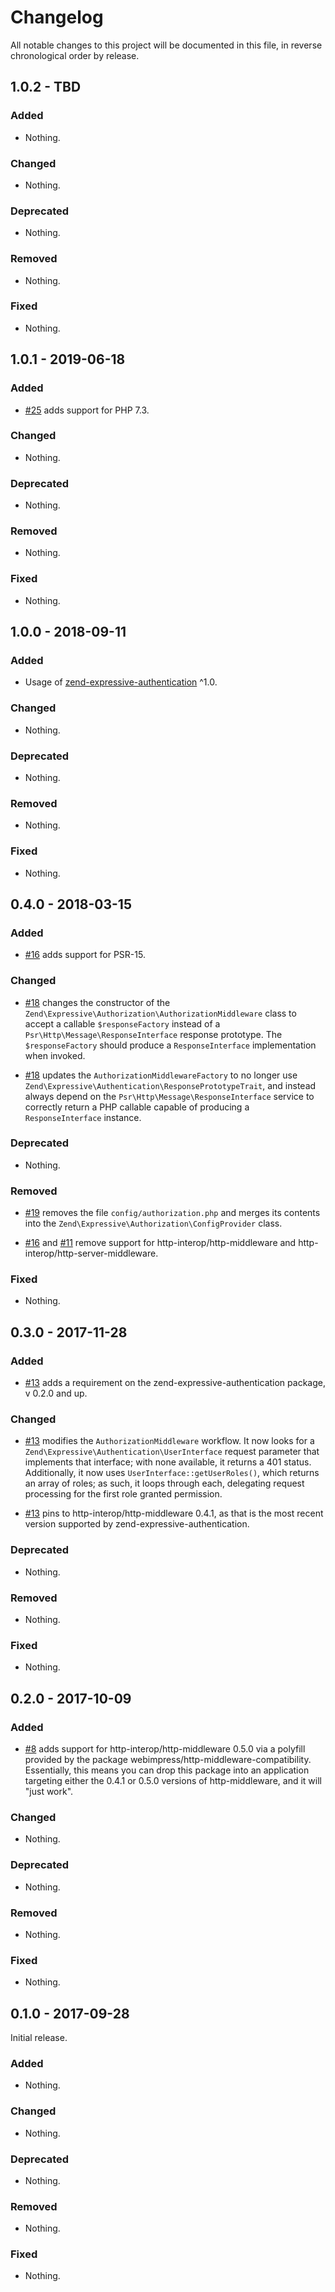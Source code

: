 # Changelog

All notable changes to this project will be documented in this file, in reverse chronological order by release.

## 1.0.2 - TBD

### Added

- Nothing.

### Changed

- Nothing.

### Deprecated

- Nothing.

### Removed

- Nothing.

### Fixed

- Nothing.

## 1.0.1 - 2019-06-18

### Added

- [#25](https://github.com/zendframework/zend-expressive-authorization/pull/25) adds support for PHP 7.3.

### Changed

- Nothing.

### Deprecated

- Nothing.

### Removed

- Nothing.

### Fixed

- Nothing.

## 1.0.0 - 2018-09-11

### Added

- Usage of [zend-expressive-authentication](https://github.com/zendframework/zend-expressive-authentication)
  ^1.0.

### Changed

- Nothing.

### Deprecated

- Nothing.

### Removed

- Nothing.

### Fixed

- Nothing.

## 0.4.0 - 2018-03-15

### Added

- [#16](https://github.com/zendframework/zend-expressive-authorization/pull/16) adds
  support for PSR-15.

### Changed

- [#18](https://github.com/zendframework/zend-expressive-authorization/pull/18)
  changes the constructor of the `Zend\Expressive\Authorization\AuthorizationMiddleware`
  class to accept a callable `$responseFactory` instead of a
  `Psr\Http\Message\ResponseInterface` response prototype. The
  `$responseFactory` should produce a `ResponseInterface` implementation when
  invoked.

- [#18](https://github.com/zendframework/zend-expressive-authorization/pull/18)
  updates the `AuthorizationMiddlewareFactory` to no longer use
  `Zend\Expressive\Authentication\ResponsePrototypeTrait`, and instead always
  depend on the `Psr\Http\Message\ResponseInterface` service to correctly return
  a PHP callable capable of producing a `ResponseInterface` instance.

### Deprecated

- Nothing.

### Removed

- [#19](https://github.com/zendframework/zend-expressive-authorization/pull/19)
  removes the file `config/authorization.php` and merges its contents into the
  `Zend\Expressive\Authorization\ConfigProvider` class.

- [#16](https://github.com/zendframework/zend-expressive-authorization/pull/16) and
  [#11](https://github.com/zendframework/zend-expressive-authorization/pull/11)
  remove support for http-interop/http-middleware and
  http-interop/http-server-middleware.

### Fixed

- Nothing.

## 0.3.0 - 2017-11-28

### Added

- [#13](https://github.com/zendframework/zend-expressive-authorization/pull/13) adds
  a requirement on the zend-expressive-authentication package, v 0.2.0 and up.

### Changed

- [#13](https://github.com/zendframework/zend-expressive-authorization/pull/13)
  modifies the `AuthorizationMiddleware` workflow. It now looks for a
  `Zend\Expressive\Authentication\UserInterface` request parameter that
  implements that interface; with none available, it returns a 401 status.
  Additionally, it now uses `UserInterface::getUserRoles()`, which returns an
  array of roles; as such, it loops through each, delegating request processing
  for the first role granted permission.

- [#13](https://github.com/zendframework/zend-expressive-authorization/pull/13)
  pins to http-interop/http-middleware 0.4.1, as that is the most recent version
  supported by zend-expressive-authentication.

### Deprecated

- Nothing.

### Removed

- Nothing.

### Fixed

- Nothing.

## 0.2.0 - 2017-10-09

### Added

- [#8](https://github.com/zendframework/zend-expressive-authorization/pull/8) adds
  support for http-interop/http-middleware 0.5.0 via a polyfill provided by the
  package webimpress/http-middleware-compatibility. Essentially, this means you
  can drop this package into an application targeting either the 0.4.1 or 0.5.0
  versions of http-middleware, and it will "just work".

### Changed

- Nothing.

### Deprecated

- Nothing.

### Removed

- Nothing.

### Fixed

- Nothing.

## 0.1.0 - 2017-09-28

Initial release.

### Added

- Nothing.

### Changed

- Nothing.

### Deprecated

- Nothing.

### Removed

- Nothing.

### Fixed

- Nothing.
